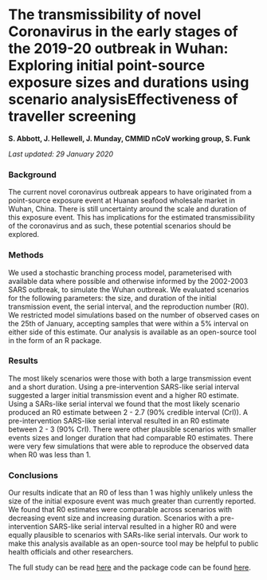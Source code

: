 # The transmissibility of novel Coronavirus in the early stages of the 2019-20 outbreak in Wuhan: Exploring initial point-source exposure sizes and durations using scenario analysisEffectiveness of traveller screening

**S. Abbott, J. Hellewell, J. Munday, CMMID nCoV working group, S. Funk**

*Last updated: 29 January 2020*

### Background

The current novel coronavirus outbreak appears to have originated from a point-source exposure event at Huanan seafood wholesale market in Wuhan, China. There is still uncertainty around the scale and duration of this exposure event. This has implications for the estimated transmissibility of the coronavirus and as such, these potential scenarios should be explored. 

### Methods

We used a stochastic branching process model, parameterised with available data where possible and otherwise informed by the 2002-2003 SARS outbreak, to simulate the Wuhan outbreak. We evaluated scenarios for the following parameters: the size, and duration of the initial transmission event, the serial interval, and the reproduction number (R0). We restricted model simulations based on the number of observed cases on the 25th of January, accepting samples that were within a 5% interval on either side of this estimate. Our analysis is available as an open-source tool in the form of an R package.

### Results

The most likely scenarios were those with both a large transmission event and a short duration. Using a pre-intervention SARS-like serial interval suggested a larger initial transmission event and a higher R0 estimate. Using a SARs-like serial interval we found that the most likely scenario produced an R0 estimate between 2 - 2.7 (90% credible interval (CrI)). A pre-intervention SARS-like serial interval resulted in an R0 estimate between 2 - 3 (90% CrI). There were other plausible scenarios with smaller events sizes and longer duration that had comparable R0 estimates. There were very few simulations that were able to reproduce the observed data when R0 was less than 1. 

### Conclusions

Our results indicate that an R0 of less than 1 was highly unlikely unless the size of the initial exposure event was much greater than currently reported. We found that R0 estimates were comparable across scenarios with decreasing event size and increasing duration. Scenarios with a pre-intervention SARS-like serial interval resulted in a higher R0 and were equally plausible to scenarios with SARs-like serial intervals. Our work to make this analysis available as an open-source tool may be helpful to public health officials and other researchers.


The full study can be read [here](https://epiforecasts.io/WuhanSeedingVsTransmission/articles/output.html) and the package code can be found [here](https://github.com/epiforecasts/WuhanSeedingVsTransmission).
